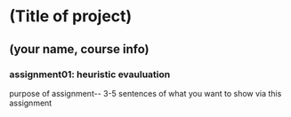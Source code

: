 # (Title of project)
## (your name, course info)

### assignment01: heuristic evauluation 



purpose of assignment-- 3-5 sentences of what you want to show via this assignment


